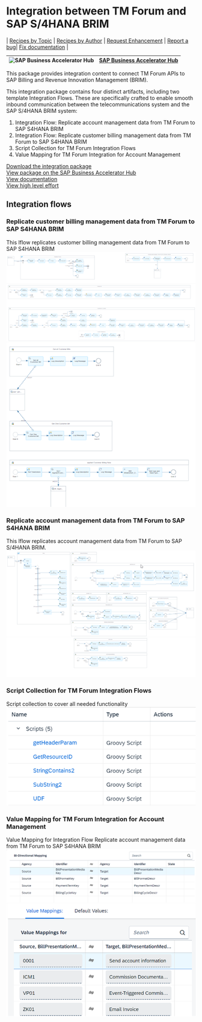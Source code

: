 # Integration between TM Forum and SAP S/4HANA BRIM 

\| [Recipes by Topic](../../readme.md ) \| [Recipes by Author](../../author.md ) \| [Request Enhancement](https://github.com/SAP-samples/cloud-integration-flow/issues/new?assignees=&labels=Recipe%20Fix,enhancement&template=recipe-request.md&title=Improve%20Integration%20between%20TM%20Forum%20and%20SAP%20S/4HANA%20BRIM) \| [Report a bug](https://github.com/SAP-samples/cloud-integration-flow/issues/new?assignees=&labels=Recipe%20Fix,bug&template=bug_report.md&title=Issue%20with%20Integration%20between%20TM%20Forum%20and%20SAP%20S/4HANA%20BRIM)\| [Fix documentation](https://github.com/SAP-samples/cloud-integration-flow/issues/new?assignees=&labels=Recipe%20Fix,documentation&template=bug_report.md&title=Docu%20fix%20Integration%20between%20TM%20Forum%20and%20SAP%20S/4HANA%20BRIM) \| 

 ![SAP Business Accelerator Hub](https://github.com/SAPAPIBusinessHub.png?size=50 ) | [SAP Business Accelerator Hub](https://api.sap.com/allcommunity) | 
 ----|----| 

This package provides integration content to connect TM Forum APIs to SAP Billing and Revenue Innovation Management (BRIM).

<p>This integration package contains four distinct artifacts, including two template Integration Flows. These are specifically crafted to enable smooth inbound communication between the telecommunications system and the SAP S/4HANA BRIM system:</p>
<ol>
 <li>Integration Flow: Replicate account management data from TM Forum to SAP S4HANA BRIM</li>
 <li>Integration Flow: Replicate customer billing management data from TM Forum to SAP S4HANA BRIM</li>
 <li>Script Collection for TM Forum Integration Flows</li>
 <li>Value Mapping for TM Forum Integration for Account Management</li>
</ol>

[Download the integration package](IntegrationbetweenTMForumandSAPS_4HANABRIM.zip)\
[View package on the SAP Business Accelerator Hub](https://api.sap.com/package/TMForumtoBRIMImplementationTemplates)\
[View documentation](ConfigGuide_tmforumtobrimimplementationtemplates.pdf)\
[View high level effort](effort.md)
## Integration flows
### Replicate customer billing management data from TM Forum to SAP S4HANA BRIM 
This Iflow replicates customer billing management data from TM Forum to SAP S4HANA BRIM \
 ![input-image](TMF678_CustomerBillManagement.png)\
 ![input-image](TMF678_CustomerBillManagement1.png)\
 ![input-image](TMF678_CustomerBillManagement2.png)
### Replicate account management data from TM Forum to SAP S4HANA BRIM 
This Iflow replicates account management data from TM Forum to SAP S/4HANA BRIM. \
 ![input-image](TMF666_AccountManagement.png)\
 ![input-image](TMF666_AccountManagement1.png)
### Script Collection for TM Forum Integration Flows 
Script collection to cover all needed functionality \
 ![input-image](TMF_ScriptCollection.png)
### Value Mapping for TM Forum Integration for Account Management 
Value Mapping for Integration Flow Replicate account management data from TM Forum to SAP S4HANA BRIM \
 ![input-image](TMF666_ValueMappings.png)\
 ![input-image](TMF666_ValueMappings1.png)